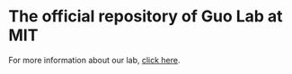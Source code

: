 # The official repository of Guo Lab at MIT

For more information about our lab, [click here](https://www.guolab.mit.edu/).

<!---
GuoLab-CellMechanics/GuoLab-CellMechanics is a ✨ special ✨ repository because its `README.md` (this file) appears on your GitHub profile.
You can click the Preview link to take a look at your changes.
--->
